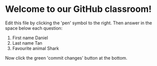 # Welcome to our GitHub classroom!

Edit this file by clicking the 'pen' symbol to the right.
Then answer in the space below each question:

1. First name
Daniel
2. Last name
Tan
3. Favourite animal
Shark

Now click the green 'commit changes' button at the bottom.

